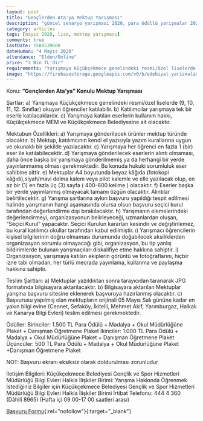 ```yaml
---
layout: post
title: "Gençlerden Ata'ya Mektup Yarışması"
description: "güncel senaryo yarışması 2020, para ödüllü yarışmalar 2020"
category: articles
tags: [mayıs 2020, lise, mektup yarışması]
comments: true
lastDate: 1588539600
dateHuman: "4 Mayıs 2020"
attendance: "Elden/Online"
price: "3 Bin TL'dir"
requirements: "Yarışmaya Küçükçekmece genelindeki resmi/özel liselerde okuyan öğrenciler katılabilir"
image: "https://firebasestorage.googleapis.com/v0/b/edebiyat-yarismalari.appspot.com/o/genclerden-ataya-mektup-yarismasi.jpg?alt=media&token=f095774b-eaa8-44c0-8f2e-34e0d50bc931"
---
```


Konu:
**“Gençlerden Ata’ya” Konulu Mektup Yarışması**

Şartlar:
a) Yarışmaya Küçükçekmece genelindeki resmi/özel liselerde (9, 10, 11, 12. Sınıflar) okuyan öğrenciler katılabilir.
b) Katılımcılar yarışmaya tek bir eserle katılacaklardır.
c) Yarışmaya katılan eserlerin kullanım hakkı, Küçükçekmece MEM ve Küçükçekmece Belediyesine ait olacaktır.

Mektubun Özellikleri:
a) Yarışmaya gönderilecek ürünler mektup türünde olacaktır.
b) Mektup, katılımcının kendi el yazısıyla yazım kurallarına uygun ve okunaklı bir şekilde yazılacaktır.
c) Yarışmaya her öğrenci en fazla 1 (bir) eser ile katılabilecektir.
d) Yarışmaya gönderilecek eserlerin alıntı olmaması, daha önce başka bir yarışmaya gönderilmemiş ya da herhangi bir yerde yayınlanmamış olması gerekmektedir. Bu konuda hukuki sorumluluk eser sahibine aittir.
e) Mektuplar A4 boyutunda beyaz kâğıda (fotokopi kâğıdı),siyah/mavi dolma kalem veya pilot kalemle ve elle yazılacak olup, en az bir (1) en fazla üç (3) sayfa ( 400-600 kelime ) olacaktır.
f) Eserler başka bir yerde yayımlanmış olmayacak tamamı özgün olacaktır. Alıntılar belirtilecektir.
g) Yarışma şartlarına aykırı başvuru yapıldığı tespit edilmesi halinde yarışmanın hangi aşamasında olursa olsun başvuru seçici kurul tarafından değerlendirme dışı bırakılacaktır.
h) Yarışmanın elemelerindeki değerlendirmeyi, organizasyonun belirleyeceği, uzmanlardan oluşan, “Seçici Kurul” yapacaktır. Seçici Kurulun kararları kesindir ve değiştirilemez, bu kural katılımcı okullar tarafından kabul edilmiştir.
ı) Yarışmacı öğrencilerin kişisel bilgilerinin doğru olmaması durumunda doğabilecek aksiliklerden organizasyon sorumlu olmayacağı gibi, organizasyon, bu tip yanlış bildirimlerde bulunan yarışmacıları diskalifiye etme hakkına sahiptir.
i) Organizasyon, yarışmaya katılan ekiplerin görüntü ve fotoğraflarını, hiçbir izne tabi olmadan, her türlü mecrada yayınlama, kullanma ve paylaşma hakkına sahiptir.

Teslim Şartları:
a) Mektuplar yazıldıktan sonra tarayıcıdan taranarak JPG formatında bilgisayara aktarılacaktır.
b) Bilgisayara aktarılan Mektuplar yarışma başvuru sitesine eklenerek başvuruya hazırlanmış olacaktır.
c) Başvurusu yapılmış olan mektupların orijinali 05 Mayıs Salı gününe kadar en yakın bilgi evine (Cennet, Sefaköy, İkitelli, Mehmet Akif, Yarımburgaz, Halkalı ve Kanarya Bilgi Evleri) teslim edilmesi gerekmektedir.

Ödüller:
Birinciler:
1.500 TL Para Ödülü + Madalya + Okul Müdürlüğüne Plaket + Danışman Öğretmene Plaket
İkinciler:
1.000 TL Para Ödülü + Madalya + Okul Müdürlüğüne Plaket + Danışman Öğretmene Plaket
Üçüncüler:
500 TL Para Ödülü + Madalya + Okul Müdürlüğüne Plaket +Danışman Öğretmene Plaket

NOT: Başvuru ekranı eksiksiz olarak doldurulması zorunludur

İletişim Bilgileri:
Küçükçekmece Belediyesi Gençlik ve Spor Hizmetleri Müdürlüğü Bilgi Evleri Halkla İlişkiler Birimi:
Yarışma Hakkında Öğrenmek İstediğiniz Bilgiler için
Küçükçekmece Belediyesi Gençlik ve Spor Hizmetleri Müdürlüğü
Bilgi Evleri Halkla İlişkiler Birimi
İrtibat Telefonu: 444 4 360 (Dâhili 8965)
(Hafta içi 09 00-17 00 saatleri arası)

[Başvuru Formu](http://kucukcekmecebilgievleri.com/Yarisma/Genclerdenatayasiir2020/?utm_source=edebiyatyarismalari.com&utm_medium=affiliate&utm_campaign=cpc#oykugio){:rel="nofollow"}{:target="_blank"}